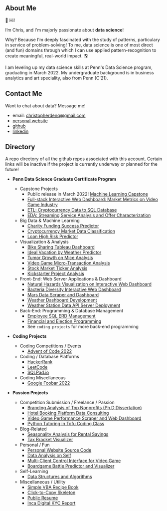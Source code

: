 ## About Me

👋 Hi! 

I’m Chris, and I'm majorly passionate about **data science**!

Why? Because I'm deeply fascinated with the study of patterns, particulary in service of problem-solving! To me, data science is one of most direct (and fun) domains through which I can use applied pattern-recognition to create meaningful, real-world impact. 🌎

I am leveling up my data science skills at Penn's Data Science program, graduating in March 2022. My undergraduate background is in business analytics and art speciality, also from Penn (C'21).

## Contact Me

Want to chat about data? Message me!
   - email: christopherdenq@gmail.com
   - [personal website](https://cdenq.github.io/)
   - [github](https://github.com/cdenq)
   - [linkedin](https://www.linkedin.com/in/christopherdenq/)

## Directory

A repo directory of all the github repos associated with this account. Certain links will be inactive if the project is currently underway or planned for the future!

- __Penn Data Science Graduate Certificate Program__
    - Capstone Projects
        - Public release in March 2022! [Machine Learning Capstone](#)
        - [Full-stack Interactive Web Dashboard: Market Metrics on Video Game Industry](https://github.com/cdenq/web-dashboard-of-video-game-industry)
        - [ETL: Cryptocurrency Data to SQL Database](https://github.com/cdenq/etl-pipeline-on-crypto-data)
        - [EDA: Streaming Service Analysis and Offer Characterization](https://github.com/cdenq/streaming-service-analysis-and-offer-characterization)
    - Big Data & Machine Learning
        - [Charity Funding Success Predictor](https://github.com/cdenq/charity-funding-success-predictor)
        - [Cryptocurrency Market Data Classification](https://github.com/cdenq/cryptocurrency-market-data-classification)
        - [Loan High Risk Predictor](https://github.com/cdenq/loan-high-risk-predicter)
    - Visualization & Analysis
        - [Bike Sharing Tableau Dashboard](https://github.com/cdenq/bike-sharing-tableau-dashboard) 
        - [Ideal Vacation by Weather Predictor](https://github.com/cdenq/ideal-vacation-by-weather-predictor)
        - [Tumor Growth on Mice Analysis](https://github.com/cdenq/tumor-growth-on-mice-analysis)
        - [Video Game Micro-Transaction Analysis](https://github.com/cdenq/video-game-micro-transaction-analysis)
        - [Stock Market Ticker Analysis](https://github.com/cdenq/stock-market-ticker-analysis)
        - [Kickstarter Project Analysis](https://github.com/cdenq/kickstarter-project-analysis)
    - Front-End: Web Server Applications & Dashboard
        - [Natural Hazards Visualization on Interactive Web Dashboard](https://github.com/cdenq/natural-hazard-visualization-interactive-web-dashboard)
        - [Bacteria Diversity Interactive Web Dashboard](https://github.com/cdenq/bacteria-diversity-interactive-web-dashboard)
        - [Mars Data Scraper and Dashboard](https://github.com/cdenq/mars-data-scraper-and-dashboard)
        - [Weather Dashboard Development](https://github.com/cdenq/web-dashboard-on-weather-data) 
        - [Weather Station Data API Server Deployment](https://github.com/cdenq/weather-station-data-api-deployment)
    - Back-End: Programming & Database Management
        - [Employee SQL ERD Management](https://github.com/cdenq/employee-sql-erd-management)
        - [Financial and Election Programming](https://github.com/cdenq/financial-and-election-data-programming)
        - See `coding projects` for more back-end programming 

- __Coding Projects__
    - Coding Competitions / Events
        - [Advent of Code 2022](https://github.com/cdenq/my-advent-of-code-2021-solves)
    - Coding / Database Platforms
        - [HackerRank](https://github.com/cdenq/my-hackerrank-solves)
        - [LeetCode](https://github.com/cdenq/my-leetcode-solves)
        - [SQLPad.io](https://github.com/cdenq/my-sqlpad-io-solves)
    - Coding Miscellaneous
        - [Google Foobar 2022](https://github.com/cdenq/my-google-foobar-solves)

- __Passion Projects__
    - Competition Submission / Freelance / Passion
        - [Branding Analysis of Top Nonprofits (Ph.D Dissertation)](https://github.com/cdenq/branding-analysis-of-top-nonprofit-phd-dissertation)
        - [Hotel Booking Platform Data Consulting](https://github.com/cdenq/hotel-booking-platform-data-consulting)
        - [Video Game Performance Scraper and Web Dashboard](https://github.com/cdenq/video-game-performance-scraper-and-web-dashboard)
        - [Python Tutoring in Tofu Coding Class](https://github.com/cdenq/tofu-coding-class)
    - Blog-Related
        - [Seasonality Analysis for Rental Savings](https://github.com/cdenq/seasonality-analysis-for-rental-savings)
        - [Tax Bracket Visualizer](https://github.com/cdenq/tax-bracket-visualization)
    - Personal / Fun
        - [Personal Website Source Code](https://github.com/cdenq/cdenq.github.io)
        - [Data Analysis on Self](https://github.com/cdenq/data-analysis-on-myself-p1)
        - [Multi-Client Control Interface for Video Game](https://github.com/cdenq/videogame-multi-client-control-interface)
        - [Boardgame Battle Predictor and Visualizer](https://github.com/cdenq/boardgame-battle-predictor-visualizer)
    - Self-Learning
        - [Data Structures and Algorithms](https://github.com/cdenq/my-ds-algo-repo)
    - Miscellaneous / Utility
        - [Simple VBA Recipe Book](https://github.com/cdenq/simple-vba-recipe-book)
        - [Click-to-Copy Skeleton](https://github.com/cdenq/click-to-copy-skeleton)
        - [Public Resume](https://github.com/cdenq/denq-resume)
        - [Inca Digital KYC Report](https://github.com/cdenq/inca-digital-remittance-kyc-report)
